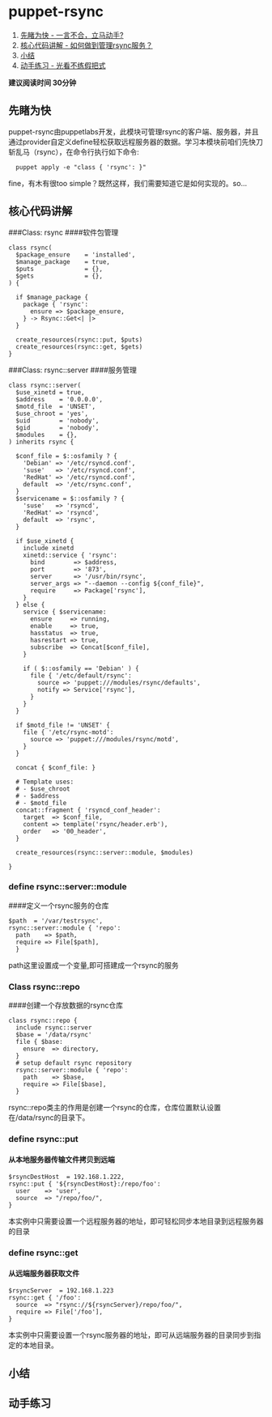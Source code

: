 # puppet-rsync

1. [先睹为快 - 一言不合，立马动手?](#先睹为快)
2. [核心代码讲解 - 如何做到管理rsync服务？](#核心代码讲解)
3. [小结](##小结)
4. [动手练习 - 光看不练假把式](##动手练习)

**建议阅读时间 30分钟**
## 先睹为快
puppet-rsync由puppetlabs开发，此模块可管理rsync的客户端、服务器，并且通过provider自定义define轻松获取远程服务器的数据。学习本模块前咱们先快刀斩乱马（rsync），在命令行执行如下命令:

```puppet
  puppet apply -e "class { 'rsync': }"
```
fine，有木有很too simple？既然这样，我们需要知道它是如何实现的。so...

## 核心代码讲解
###Class: rsync
####软件包管理
```puppet
class rsync(
  $package_ensure    = 'installed',
  $manage_package    = true,
  $puts              = {},
  $gets              = {},
) {

  if $manage_package {
    package { 'rsync':
      ensure => $package_ensure,
    } -> Rsync::Get<| |>
  }

  create_resources(rsync::put, $puts)
  create_resources(rsync::get, $gets)
}
```

###Class: rsync::server
####服务管理
```puppet
class rsync::server(
  $use_xinetd = true,
  $address    = '0.0.0.0',
  $motd_file  = 'UNSET',
  $use_chroot = 'yes',
  $uid        = 'nobody',
  $gid        = 'nobody',
  $modules    = {},
) inherits rsync {

  $conf_file = $::osfamily ? {
    'Debian' => '/etc/rsyncd.conf',
    'suse'   => '/etc/rsyncd.conf',
    'RedHat' => '/etc/rsyncd.conf',
    default  => '/etc/rsync.conf',
  }
  $servicename = $::osfamily ? {
    'suse'   => 'rsyncd',
    'RedHat' => 'rsyncd',
    default  => 'rsync',
  }

  if $use_xinetd {
    include xinetd
    xinetd::service { 'rsync':
      bind        => $address,
      port        => '873',
      server      => '/usr/bin/rsync',
      server_args => "--daemon --config ${conf_file}",
      require     => Package['rsync'],
    }
  } else {
    service { $servicename:
      ensure     => running,
      enable     => true,
      hasstatus  => true,
      hasrestart => true,
      subscribe  => Concat[$conf_file],
    }

    if ( $::osfamily == 'Debian' ) {
      file { '/etc/default/rsync':
        source => 'puppet:///modules/rsync/defaults',
        notify => Service['rsync'],
      }
    }
  }

  if $motd_file != 'UNSET' {
    file { '/etc/rsync-motd':
      source => 'puppet:///modules/rsync/motd',
    }
  }

  concat { $conf_file: }

  # Template uses:
  # - $use_chroot
  # - $address
  # - $motd_file
  concat::fragment { 'rsyncd_conf_header':
    target  => $conf_file,
    content => template('rsync/header.erb'),
    order   => '00_header',
  }

  create_resources(rsync::server::module, $modules)

}
```
### define rsync::server::module
####定义一个rsync服务的仓库
```puppet
$path  = '/var/testrsync',
rsync::server::module { 'repo':
  path    => $path,
  require => File[$path],
  }
```
path这里设置成一个变量,即可搭建成一个rsync的服务
### Class rsync::repo
####创建一个存放数据的rsync仓库
```puppet
class rsync::repo {
  include rsync::server
  $base = '/data/rsync'
  file { $base:
    ensure  => directory,
  }
  # setup default rsync repository
  rsync::server::module { 'repo':
    path    => $base,
    require => File[$base],
  }
```
rsync::repo类主的作用是创建一个rsync的仓库，仓库位置默认设置在/data/rsync的目录下。

### define rsync::put
#### 从本地服务器传输文件拷贝到远端
```puppet
$rsyncDestHost  = 192.168.1.222,
rsync::put { '${rsyncDestHost}:/repo/foo':
  user    => 'user',
  source  => "/repo/foo/",
} 
```
本实例中只需要设置一个远程服务器的地址，即可轻松同步本地目录到远程服务器的目录

### define rsync::get
#### 从远端服务器获取文件
```puppet
$rsyncServer  = 192.168.1.223
rsync::get { '/foo':
  source  => "rsync://${rsyncServer}/repo/foo/",
  require => File['/foo'],
}
```
本实例中只需要设置一个rsync服务器的地址，即可从远端服务器的目录同步到指定的本地目录。
## 小结


## 动手练习